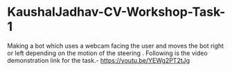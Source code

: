 # KaushalJadhav-CV-Workshop-Task-1
Making a bot which uses a webcam facing the user and moves the bot right or left depending on the motion of the steering .
Following is the video demonstration link for the task.-
https://youtu.be/YEWg2PT2tJg
